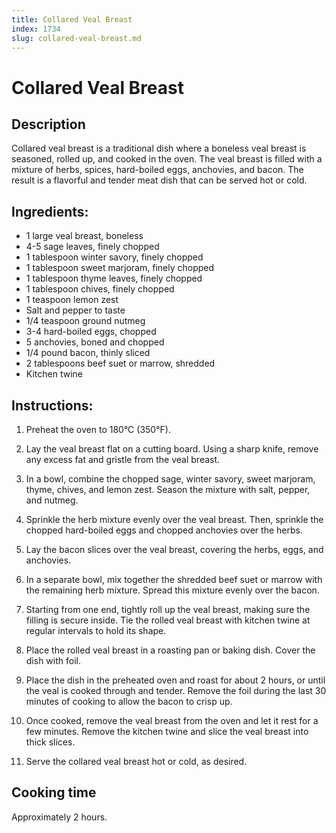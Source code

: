 ```yaml
---
title: Collared Veal Breast
index: 1734
slug: collared-veal-breast.md
---
```


# Collared Veal Breast

## Description
Collared veal breast is a traditional dish where a boneless veal breast is seasoned, rolled up, and cooked in the oven. The veal breast is filled with a mixture of herbs, spices, hard-boiled eggs, anchovies, and bacon. The result is a flavorful and tender meat dish that can be served hot or cold.

## Ingredients:
- 1 large veal breast, boneless
- 4-5 sage leaves, finely chopped
- 1 tablespoon winter savory, finely chopped
- 1 tablespoon sweet marjoram, finely chopped
- 1 tablespoon thyme leaves, finely chopped
- 1 tablespoon chives, finely chopped
- 1 teaspoon lemon zest
- Salt and pepper to taste
- 1/4 teaspoon ground nutmeg
- 3-4 hard-boiled eggs, chopped
- 5 anchovies, boned and chopped
- 1/4 pound bacon, thinly sliced
- 2 tablespoons beef suet or marrow, shredded
- Kitchen twine

## Instructions:
1. Preheat the oven to 180°C (350°F).

2. Lay the veal breast flat on a cutting board. Using a sharp knife, remove any excess fat and gristle from the veal breast.

3. In a bowl, combine the chopped sage, winter savory, sweet marjoram, thyme, chives, and lemon zest. Season the mixture with salt, pepper, and nutmeg.

4. Sprinkle the herb mixture evenly over the veal breast. Then, sprinkle the chopped hard-boiled eggs and chopped anchovies over the herbs.

5. Lay the bacon slices over the veal breast, covering the herbs, eggs, and anchovies.

6. In a separate bowl, mix together the shredded beef suet or marrow with the remaining herb mixture. Spread this mixture evenly over the bacon.

7. Starting from one end, tightly roll up the veal breast, making sure the filling is secure inside. Tie the rolled veal breast with kitchen twine at regular intervals to hold its shape.

8. Place the rolled veal breast in a roasting pan or baking dish. Cover the dish with foil.

9. Place the dish in the preheated oven and roast for about 2 hours, or until the veal is cooked through and tender. Remove the foil during the last 30 minutes of cooking to allow the bacon to crisp up.

10. Once cooked, remove the veal breast from the oven and let it rest for a few minutes. Remove the kitchen twine and slice the veal breast into thick slices.

11. Serve the collared veal breast hot or cold, as desired.

## Cooking time
Approximately 2 hours.